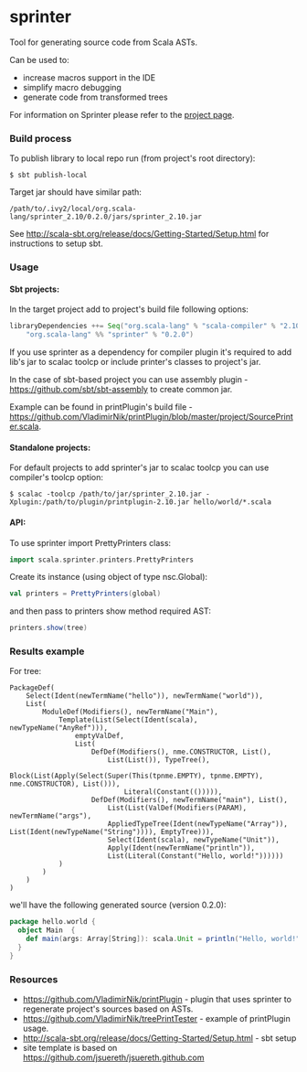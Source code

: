 sprinter
========

Tool for generating source code from Scala ASTs.

Can be used to:

 - increase macros support in the IDE 
 - simplify macro debugging
 - generate code from transformed trees

For information on Sprinter please refer to the [project page](http://vladimirnik.github.io/sprinter).

### Build process

To publish library to local repo run (from project's root directory):

```shell
$ sbt publish-local
```

Target jar should have similar path:

```shell
/path/to/.ivy2/local/org.scala-lang/sprinter_2.10/0.2.0/jars/sprinter_2.10.jar
```

See <http://scala-sbt.org/release/docs/Getting-Started/Setup.html> for instructions to setup sbt.

### Usage

#### Sbt projects:

In the target project add to project's build file following options:

```scala
libraryDependencies ++= Seq("org.scala-lang" % "scala-compiler" % "2.10.2",
	"org.scala-lang" %% "sprinter" % "0.2.0")
```

If you use sprinter as a dependency for compiler plugin it's required to add lib's jar to scalac toolcp or include printer's classes to project's jar.

In the case of sbt-based project you can use assembly plugin - <https://github.com/sbt/sbt-assembly> to create common jar. 

Example can be found in printPlugin's build file - <https://github.com/VladimirNik/printPlugin/blob/master/project/SourcePrinter.scala>.

#### Standalone projects:

For default projects to add sprinter's jar to scalac toolcp you can use compiler's toolcp option:

```shell
$ scalac -toolcp /path/to/jar/sprinter_2.10.jar -Xplugin:/path/to/plugin/printplugin-2.10.jar hello/world/*.scala
```

#### API:

To use sprinter import PrettyPrinters class:

```scala
import scala.sprinter.printers.PrettyPrinters
```

Create its instance (using object of type nsc.Global):

```scala
val printers = PrettyPrinters(global)
```

and then pass to printers show method required AST:

```scala
printers.show(tree)
```

### Results example

For tree:

```shell
PackageDef(
	Select(Ident(newTermName("hello")), newTermName("world")), 
	List(
		ModuleDef(Modifiers(), newTermName("Main"), 
			Template(List(Select(Ident(scala), newTypeName("AnyRef"))),
				emptyValDef, 
				List(
					DefDef(Modifiers(), nme.CONSTRUCTOR, List(), 
						List(List()), TypeTree(), 
						Block(List(Apply(Select(Super(This(tpnme.EMPTY), tpnme.EMPTY), nme.CONSTRUCTOR), List())), 
							Literal(Constant(())))), 
					DefDef(Modifiers(), newTermName("main"), List(), 
						List(List(ValDef(Modifiers(PARAM), newTermName("args"), 
						AppliedTypeTree(Ident(newTypeName("Array")), List(Ident(newTypeName("String")))), EmptyTree))), 
						Select(Ident(scala), newTypeName("Unit")), 
						Apply(Ident(newTermName("println")), 
						List(Literal(Constant("Hello, world!"))))))
			)
		)
	)
)
```

we'll have the following generated source (version 0.2.0):

```scala
package hello.world {
  object Main  {
    def main(args: Array[String]): scala.Unit = println("Hello, world!")
  }
}
```

### Resources

 - <https://github.com/VladimirNik/printPlugin> - plugin that uses sprinter to regenerate project's sources based on ASTs.
 - <https://github.com/VladimirNik/treePrintTester> - example of printPlugin usage.
 - <http://scala-sbt.org/release/docs/Getting-Started/Setup.html> - sbt setup
 - site template is based on <https://github.com/jsuereth/jsuereth.github.com>
